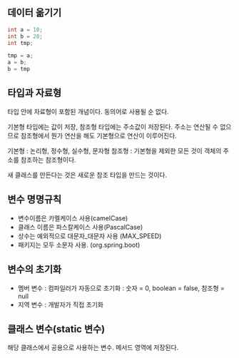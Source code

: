 ## 데이터 옮기기

```java
int a = 10;
int b = 20;
int tmp;

tmp = a;
a = b;
b = tmp
```

## 타입과 자료형

타입 안에 자료형이 포함된 개념이다. 동의어로 사용될 순 없다.

기본형 타입에는 값이 저장, 참조형 타입에는 주소값이 저장된다. 주소는 연산될 수 없으므로 참조형에서 뭔가 연산을 해도 기본형으로 연산이 이루어진다.

기본형 : 논리형, 정수형, 실수형, 문자형
참조형 : 기본형을 제외한 모든 것이 객체의 주소를 참조하는 참조형이다.

새 클래스를 만든다는 것은 새로운 참조 타입을 만드는 것이다.

## 변수 명명규칙

- 변수이름은 카멜케이스 사용(camelCase)
- 클래스 이름은 파스칼케이스 사용(PascalCase)
- 상수는 예외적으로 대문자_대문자 사용 (MAX_SPEED)
- 패키지는 모두 소문자 사용. (org.spring.boot)

## 변수의 초기화

- 멤버 변수 : 컴파일러가 자동으로 초기화 : 숫자 = 0, boolean = false, 참조형 = null
- 지역 변수 : 개발자가 직접 초기화

## 클래스 변수(static 변수)

해당 클래스에서 공용으로 사용하는 변수. 메서드 영역에 저장된다.